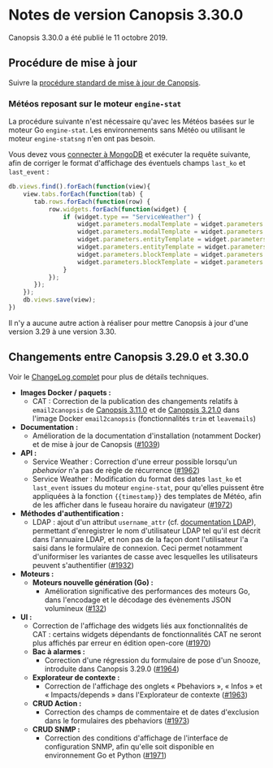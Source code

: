 # Notes de version Canopsis 3.30.0

Canopsis 3.30.0 a été publié le 11 octobre 2019.

## Procédure de mise à jour

Suivre la [procédure standard de mise à jour de Canopsis](../guide-administration/mise-a-jour/index.md).

### Météos reposant sur le moteur `engine-stat`

La procédure suivante n'est nécessaire qu'avec les Météos basées sur le moteur Go `engine-stat`. Les environnements sans Météo ou utilisant le moteur `engine-statsng` n'en ont pas besoin.

Vous devez vous [connecter à MongoDB](../guide-administration/administration-avancee/connexion-a-la-base-de-donnees.md) et exécuter la requête suivante, afin de corriger le format d'affichage des éventuels champs `last_ko` et `last_event` :
```js
db.views.find().forEach(function(view){
    view.tabs.forEach(function(tab) {
       tab.rows.forEach(function(row) {
           row.widgets.forEach(function(widget) {
               if (widget.type == "ServiceWeather") {
                   widget.parameters.modalTemplate = widget.parameters.modalTemplate.replace("entity.stats.last_ko", "timestamp entity.stats.last_ko")
                   widget.parameters.modalTemplate = widget.parameters.modalTemplate.replace("entity.stats.last_event", "timestamp entity.stats.last_event")
                   widget.parameters.entityTemplate = widget.parameters.entityTemplate.replace("entity.stats.last_ko", "timestamp entity.stats.last_ko")
                   widget.parameters.entityTemplate = widget.parameters.entityTemplate.replace("entity.stats.last_event", "timestamp entity.stats.last_event")
                   widget.parameters.blockTemplate = widget.parameters.blockTemplate.replace("entity.stats.last_ko", "timestamp entity.stats.last_ko")
                   widget.parameters.blockTemplate = widget.parameters.blockTemplate.replace("entity.stats.last_event", "timestamp entity.stats.last_event")
               }
           });
       });
    });
    db.views.save(view);
})
```

Il n'y a aucune autre action à réaliser pour mettre Canopsis à jour d'une version 3.29 à une version 3.30.

## Changements entre Canopsis 3.29.0 et 3.30.0

Voir le [ChangeLog complet](https://git.canopsis.net/canopsis/canopsis/blob/develop/CHANGELOG.md) pour plus de détails techniques.

*  **Images Docker / paquets :**
    *  CAT : Correction de la publication des changements relatifs à `email2canopsis` de [Canopsis 3.11.0](3.11.0.md) et de [Canopsis 3.21.0](3.21.0.md) dans l'image Docker `email2canopsis` (fonctionnalités `trim` et `leavemails`)
*  **Documentation :**
    *  Amélioration de la documentation d'installation (notamment Docker) et de mise à jour de Canopsis ([#1039](https://git.canopsis.net/canopsis/canopsis/issues/1039))
*  **API :**
    *  Service Weather : Correction d'une erreur possible lorsqu'un *pbehavior* n'a pas de règle de récurrence ([#1962](https://git.canopsis.net/canopsis/canopsis/issues/1962))
    *  Service Weather : Modification du format des dates `last_ko` et `last_event` issues du moteur `engine-stat`, pour qu'elles puissent être appliquées à la fonction `{{timestamp}}` des templates de Météo, afin de les afficher dans le fuseau horaire du navigateur ([#1972](https://git.canopsis.net/canopsis/canopsis/issues/1972))
*  **Méthodes d'authentification :**
    *  LDAP : ajout d'un attribut `username_attr` (cf. [documentation LDAP](../guide-administration/administration-avancee/authentification.md#configuration-de-ldap)), permettant d'enregistrer le nom d'utilisateur LDAP tel qu'il est décrit dans l'annuaire LDAP, et non pas de la façon dont l'utilisateur l'a saisi dans le formulaire de connexion. Ceci permet notamment d'uniformiser les variantes de casse avec lesquelles les utilisateurs peuvent s'authentifier ([#1932](https://git.canopsis.net/canopsis/canopsis/issues/1932))
*  **Moteurs :**
    *  **Moteurs nouvelle génération (Go) :**
        *  Amélioration significative des performances des moteurs Go, dans l'encodage et le décodage des évènements JSON volumineux ([#132](https://git.canopsis.net/canopsis/go-engines/issues/132))
*  **UI :**
    *  Correction de l'affichage des widgets liés aux fonctionnalités de CAT : certains widgets dépendants de fonctionnalités CAT ne seront plus affichés par erreur en édition open-core ([#1970](https://git.canopsis.net/canopsis/canopsis/issues/1970))
    *  **Bac à alarmes :**
        *  Correction d'une régression du formulaire de pose d'un Snooze, introduite dans Canopsis 3.29.0 ([#1964](https://git.canopsis.net/canopsis/canopsis/issues/1964))
    *  **Explorateur de contexte :**
        *  Correction de l'affichage des onglets « Pbehaviors », « Infos » et « Impacts/depends » dans l'Explorateur de contexte ([#1963](https://git.canopsis.net/canopsis/canopsis/issues/1963))
    *  **CRUD Action :**
        *  Correction des champs de commentaire et de dates d'exclusion dans le formulaires des pbehaviors ([#1973](https://git.canopsis.net/canopsis/canopsis/issues/1973))
    *  **CRUD SNMP :**
        *  Correction des conditions d'affichage de l'interface de configuration SNMP, afin qu'elle soit disponible en environnement Go et Python ([#1971](https://git.canopsis.net/canopsis/canopsis/issues/1971))
